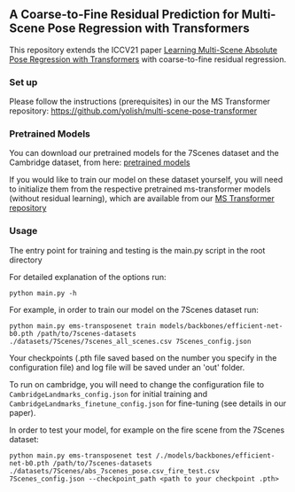 ## A Coarse-to-Fine Residual Prediction for Multi-Scene Pose Regression with Transformers 
This repository extends the ICCV21 paper [Learning Multi-Scene Absolute Pose Regression with Transformers](https://arxiv.org/abs/2103.11468) with coarse-to-fine  residual regression. 

### Set up 
Please follow the instructions (prerequisites) in our the MS Transformer repository: https://github.com/yolish/multi-scene-pose-transformer 


### Pretrained Models 
You can download our pretrained models for the 7Scenes dataset and the Cambridge dataset, from here: [pretrained models](https://drive.google.com/drive/folders/1ehRQuCAFzTnEt4teDc6u6krDVY5SMlG9?usp=sharing) 

If you would like to train our model on these dataset yourself, you will need to initialize them from the respective pretrained ms-transformer models (without residual learning), which are available from our [MS Transformer repository](https://github.com/yolish/multi-scene-pose-transformer)

### Usage

The entry point for training and testing is the main.py script in the root directory

  For detailed explanation of the options run:
  ```
  python main.py -h
  ```
  
  For example, in order to train our model on the 7Scenes dataset run: 
  ```
python main.py ems-transposenet train models/backbones/efficient-net-b0.pth /path/to/7scenes-datasets ./datasets/7Scenes/7scenes_all_scenes.csv 7Scenes_config.json
  ```
  Your checkpoints (.pth file saved based on the number you specify in the configuration file) and log file
  will be saved under an 'out' folder.
  
  To run on cambridge, you will need to change the configuration file to ```CambridgeLandmarks_config.json``` for initial training and ```CambridgeLandmarks_finetune_config.json``` for fine-tuning (see details in our paper). 
  
  In order to test your model, for example on the fire scene from the 7Scenes dataset:
  ```
  python main.py ems-transposenet test /./models/backbones/efficient-net-b0.pth /path/to/7scenes-datasets ./datasets/7Scenes/abs_7scenes_pose.csv_fire_test.csv 7Scenes_config.json --checkpoint_path <path to your checkpoint .pth>
  ```

  
  
  
